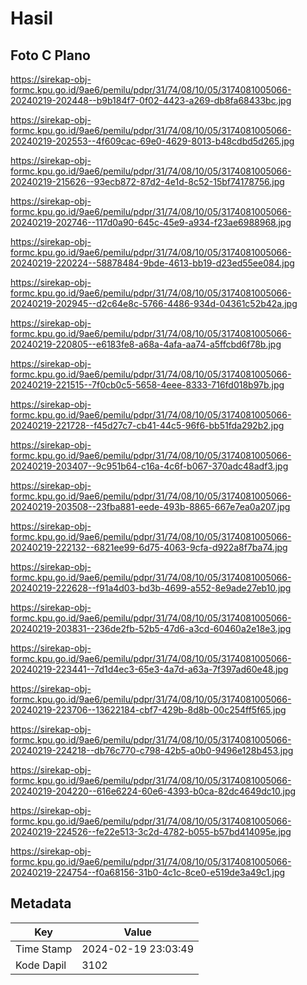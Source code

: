 # Hasil

## Foto C Plano

https://sirekap-obj-formc.kpu.go.id/9ae6/pemilu/pdpr/31/74/08/10/05/3174081005066-20240219-202448--b9b184f7-0f02-4423-a269-db8fa68433bc.jpg

https://sirekap-obj-formc.kpu.go.id/9ae6/pemilu/pdpr/31/74/08/10/05/3174081005066-20240219-202553--4f609cac-69e0-4629-8013-b48cdbd5d265.jpg

https://sirekap-obj-formc.kpu.go.id/9ae6/pemilu/pdpr/31/74/08/10/05/3174081005066-20240219-215626--93ecb872-87d2-4e1d-8c52-15bf74178756.jpg

https://sirekap-obj-formc.kpu.go.id/9ae6/pemilu/pdpr/31/74/08/10/05/3174081005066-20240219-202746--117d0a90-645c-45e9-a934-f23ae6988968.jpg

https://sirekap-obj-formc.kpu.go.id/9ae6/pemilu/pdpr/31/74/08/10/05/3174081005066-20240219-220224--58878484-9bde-4613-bb19-d23ed55ee084.jpg

https://sirekap-obj-formc.kpu.go.id/9ae6/pemilu/pdpr/31/74/08/10/05/3174081005066-20240219-202945--d2c64e8c-5766-4486-934d-04361c52b42a.jpg

https://sirekap-obj-formc.kpu.go.id/9ae6/pemilu/pdpr/31/74/08/10/05/3174081005066-20240219-220805--e6183fe8-a68a-4afa-aa74-a5ffcbd6f78b.jpg

https://sirekap-obj-formc.kpu.go.id/9ae6/pemilu/pdpr/31/74/08/10/05/3174081005066-20240219-221515--7f0cb0c5-5658-4eee-8333-716fd018b97b.jpg

https://sirekap-obj-formc.kpu.go.id/9ae6/pemilu/pdpr/31/74/08/10/05/3174081005066-20240219-221728--f45d27c7-cb41-44c5-96f6-bb51fda292b2.jpg

https://sirekap-obj-formc.kpu.go.id/9ae6/pemilu/pdpr/31/74/08/10/05/3174081005066-20240219-203407--9c951b64-c16a-4c6f-b067-370adc48adf3.jpg

https://sirekap-obj-formc.kpu.go.id/9ae6/pemilu/pdpr/31/74/08/10/05/3174081005066-20240219-203508--23fba881-eede-493b-8865-667e7ea0a207.jpg

https://sirekap-obj-formc.kpu.go.id/9ae6/pemilu/pdpr/31/74/08/10/05/3174081005066-20240219-222132--6821ee99-6d75-4063-9cfa-d922a8f7ba74.jpg

https://sirekap-obj-formc.kpu.go.id/9ae6/pemilu/pdpr/31/74/08/10/05/3174081005066-20240219-222628--f91a4d03-bd3b-4699-a552-8e9ade27eb10.jpg

https://sirekap-obj-formc.kpu.go.id/9ae6/pemilu/pdpr/31/74/08/10/05/3174081005066-20240219-203831--236de2fb-52b5-47d6-a3cd-60460a2e18e3.jpg

https://sirekap-obj-formc.kpu.go.id/9ae6/pemilu/pdpr/31/74/08/10/05/3174081005066-20240219-223441--7d1d4ec3-65e3-4a7d-a63a-7f397ad60e48.jpg

https://sirekap-obj-formc.kpu.go.id/9ae6/pemilu/pdpr/31/74/08/10/05/3174081005066-20240219-223706--13622184-cbf7-429b-8d8b-00c254ff5f65.jpg

https://sirekap-obj-formc.kpu.go.id/9ae6/pemilu/pdpr/31/74/08/10/05/3174081005066-20240219-224218--db76c770-c798-42b5-a0b0-9496e128b453.jpg

https://sirekap-obj-formc.kpu.go.id/9ae6/pemilu/pdpr/31/74/08/10/05/3174081005066-20240219-204220--616e6224-60e6-4393-b0ca-82dc4649dc10.jpg

https://sirekap-obj-formc.kpu.go.id/9ae6/pemilu/pdpr/31/74/08/10/05/3174081005066-20240219-224526--fe22e513-3c2d-4782-b055-b57bd414095e.jpg

https://sirekap-obj-formc.kpu.go.id/9ae6/pemilu/pdpr/31/74/08/10/05/3174081005066-20240219-224754--f0a68156-31b0-4c1c-8ce0-e519de3a49c1.jpg


## Metadata

| Key        | Value               |
| ---------- | ------------------- |
| Time Stamp | 2024-02-19 23:03:49 |
| Kode Dapil | 3102                |




